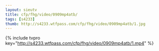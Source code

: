 ```yaml
--- 
layout: sieutv
title: cfp/fhg/video/0909mp4atb/
tags: [s4233]
thumb: http://s4233.wtfpass.com/cfp/fhg/video/0909mp4atb/1.jpg
---
```

{% include tvpro key="http://s4233.wtfpass.com/cfp/fhg/video/0909mp4atb/1.mp4" %} 
